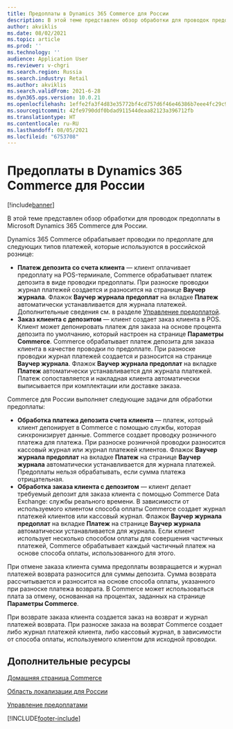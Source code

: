 ```yaml
---
title: Предоплаты в Dynamics 365 Commerce для России
description: В этой теме представлен обзор обработки для проводок предоплаты в Microsoft Dynamics 365 Commerce для России.
author: akviklis
ms.date: 08/02/2021
ms.topic: article
ms.prod: ''
ms.technology: ''
audience: Application User
ms.reviewer: v-chgri
ms.search.region: Russia
ms.search.industry: Retail
ms.author: akviklis
ms.search.validFrom: 2021-6-28
ms.dyn365.ops.version: 10.0.21
ms.openlocfilehash: 1effe2fa3f4d83e35772bf4cd757d6f46e46386b7eee4fc29c9eb28ce7552841
ms.sourcegitcommit: 42fe9790ddf0bdad911544deaa82123a396712fb
ms.translationtype: HT
ms.contentlocale: ru-RU
ms.lasthandoff: 08/05/2021
ms.locfileid: "6753708"
---
```

# <a name="prepayments-in-dynamics-365-commerce-for-russia"></a>Предоплаты в Dynamics 365 Commerce для России

[!include[banner](../includes/banner.md)]

В этой теме представлен обзор обработки для проводок предоплаты в Microsoft Dynamics 365 Commerce для России.

Dynamics 365 Commerce обрабатывает проводки по предоплате для следующих типов платежей, которые используются в российской рознице:

- **Платеж депозита со счета клиента** — клиент оплачивает предоплату на POS-терминале, Сommerce обрабатывает платеж депозита в виде проводки предоплаты. При разноске проводки журнал платежей создается и разносится на странице **Ваучер журнала**. Флажок **Ваучер журнала предоплат** на вкладке **Платеж** автоматически устанавливается для журнала платежей. Дополнительные сведения см. в разделе [Управление предоплатой](../../finance/localizations/rus-prepayments-management.md).
- **Заказ клиента с депозитом** — клиент создает заказ клиента в POS. Клиент может депонировать платеж для заказа на основе процента депозита по умолчанию, который настроен на странице **Параметры Commerce**. Commerce обрабатывает платеж депозита для заказа клиента в качестве проводки по предоплате. При разноске проводки журнал платежей создается и разносится на странице **Ваучер журнала**. Флажок **Ваучер журнала предоплат** на вкладке **Платеж** автоматически устанавливается для журнала платежей. Платеж сопоставляется и накладная клиента автоматически выписывается при комплектации или доставке заказа.

Commerce для России выполняет следующие задачи для обработки предоплаты:

- **Обработка платежа депозита счета клиента** — платеж, который клиент депонирует в Commerce с помощью службы, которая синхронизирует данные. Commerce создает проводку розничного платежа для платежа. При разноске розничной проводки разносится кассовый журнал или журнал платежей клиентов. Флажок **Ваучер журнала предоплат** на вкладке **Платеж** на странице **Ваучер журнала** автоматически устанавливается для журнала платежей. Предоплаты нельзя обрабатывать, если сумма платежа отрицательная.
- **Обработка заказа клиента с депозитом** — клиент делает требуемый депозит для заказа клиента с помощью Commerce Data Exchange: службы реального времени. В зависимости от используемого клиентом способа оплаты Commerce создает журнал платежей клиентов или кассовый журнал. Флажок **Ваучер журнала предоплат** на вкладке **Платеж** на странице **Ваучер журнала** автоматически устанавливается для журнала. Если клиент использует несколько способом оплаты для совершения частичных платежей, Commerce обрабатывает каждый частичный платеж на основе способа оплаты, использованного для этого.

При отмене заказа клиента сумма предоплаты возвращается и журнал платежей возврата разносится для суммы депозита. Сумма возврата рассчитывается и разносится на основе способа оплаты, указанного при разноске платежа возврата. В Commerce может использоваться плата за отмену, основанная на процентах, заданных на странице **Параметры Commerce**.

При возврате заказа клиента создается заказ на возврат и журнал платежей возврата. При разноске заказа на возврат Commerce создает либо журнал платежей клиента, либо кассовый журнал, в зависимости от способа оплаты, используемого клиентом для исходной проводки.

## <a name="additional-resources"></a>Дополнительные ресурсы

[Домашняя страница Commerce](../index.md)

[Область локализации для России](../../finance/localizations/russia.md)

[Управление предоплатами](../../finance/localizations/rus-prepayments-management.md)

[!INCLUDE[footer-include](../../includes/footer-banner.md)]
